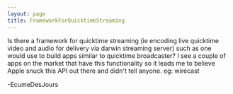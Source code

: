 ```yaml
---
layout: page
title: FrameworkForQuicktimeStreaming
---
```




Is there a framework for quicktime streaming (ie encoding live quicktime video and audio for delivery via darwin streaming server) such as one would use to build apps similar to quicktime broadcaster?  I see a couple of apps on the market that have this functionality so it leads me to believe Apple snuck this API out there and didn't tell anyone.  eg: wirecast

-EcumeDesJours

